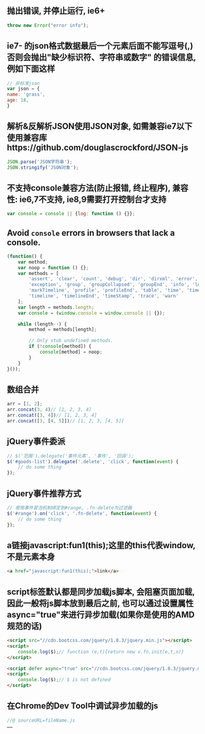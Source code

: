 
## 抛出错误, 并停止运行, ie6+
```js
throw new Error("error info");
```

## ie7- 的json格式数据最后一个元素后面不能写逗号(,)  否则会抛出"缺少标识符、字符串或数字" 的错误信息, 例如下面这样
```js
// 非标准json
var json = {
name: 'grass',
age: 18,
}
```

## 解析&反解析JSON使用JSON对象, 如需兼容ie7以下使用兼容库https://github.com/douglascrockford/JSON-js
```js
JSON.parse('JSON字符串');
JSON.stringify('JSON对象');
```

## 不支持console兼容方法(防止报错, 终止程序), 兼容性: ie6,7不支持, ie8,9需要打开控制台才支持
```js
var console = console || {log: function () {}};
```

## Avoid `console` errors in browsers that lack a console.
```js
(function() {
    var method;
    var noop = function () {};
    var methods = [
        'assert', 'clear', 'count', 'debug', 'dir', 'dirxml', 'error',
        'exception', 'group', 'groupCollapsed', 'groupEnd', 'info', 'log',
        'markTimeline', 'profile', 'profileEnd', 'table', 'time', 'timeEnd',
        'timeline', 'timelineEnd', 'timeStamp', 'trace', 'warn'
    ];
    var length = methods.length;
    var console = (window.console = window.console || {});

    while (length--) {
        method = methods[length];

        // Only stub undefined methods.
        if (!console[method]) {
            console[method] = noop;
        }
    }
}());
```

## 数组合并
```js
arr = [1, 2];
arr.concat(3, 4)// [1, 2, 3, 4]
arr.concat([3, 4])// [1, 2, 3, 4]
arr.concat([3, [4, 5]])// [1, 2, 3, [4, 5]]
```

## jQuery事件委派
```js
// $('范围').delegate('事件元素', '事件', '回调');
$('#goods-list').delegate('.delete', 'click', function(event) {
    // do some thing
});
```

## jQuery事件推荐方式
```js
// 使用事件冒泡机制绑定到#range, .fn-delete为过滤器
$('#range').on('click', '.fn-delete', function(event) {
    // do some thing
});
```

## a链接javascript:fun1(this);这里的this代表window, 不是元素本身
```html
<a href="javascript:fun1(this);">link</a>
```

## script标签默认都是同步加载js脚本, 会阻塞页面加载, 因此一般将js脚本放到最后</body>之前, 也可以通过设置属性async="true"来进行异步加载(如果你是使用的AMD规范的话)
```html
<script src="//cdn.bootcss.com/jquery/1.8.3/jquery.min.js"></script>
<script>
    console.log($);// function (e,t){return new v.fn.init(e,t,n)}
</script>
```
```html
<script defer async="true" src="//cdn.bootcss.com/jquery/1.8.3/jquery.min.js"></script>
<script>
    console.log($);// $ is not defined
</script>
```

## 在Chrome的Dev Tool中调试异步加载的js
```js
//@ sourceURL=fileName.js
……
```